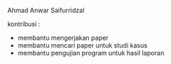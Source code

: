 Ahmad Anwar Saifurridzal 

kontribusi :
- membantu mengerjakan paper
- membantu mencari paper untuk studi kasus
- membantu pengujian program untuk hasil laporan 
